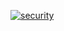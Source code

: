 [![security](https://hakiri.io/github/PHCNetworks/phc-members/master.svg)](https://hakiri.io/github/PHCNetworks/phc-members/master)